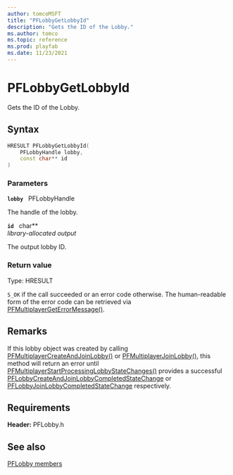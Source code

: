 ```yaml
---
author: tomcoMSFT
title: "PFLobbyGetLobbyId"
description: "Gets the ID of the Lobby."
ms.author: tomco
ms.topic: reference
ms.prod: playfab
ms.date: 11/23/2021
---
```


# PFLobbyGetLobbyId  

Gets the ID of the Lobby.  

## Syntax  
  
```cpp
HRESULT PFLobbyGetLobbyId(  
    PFLobbyHandle lobby,  
    const char** id  
)  
```  
  
### Parameters  
  
**`lobby`** &nbsp; PFLobbyHandle  
  
The handle of the lobby.  
  
**`id`** &nbsp; char**  
*library-allocated output*  
  
The output lobby ID.  
  
  
### Return value
Type: HRESULT
  
```S_OK``` if the call succeeded or an error code otherwise. The human-readable form of the error code can be retrieved via [PFMultiplayerGetErrorMessage()](../../pfmultiplayer/functions/pfmultiplayergeterrormessage.md).
  
## Remarks  
  
If this lobby object was created by calling [PFMultiplayerCreateAndJoinLobby()](pfmultiplayercreateandjoinlobby.md) or [PFMultiplayerJoinLobby()](pfmultiplayerjoinlobby.md), this method will return an error until [PFMultiplayerStartProcessingLobbyStateChanges()](pfmultiplayerstartprocessinglobbystatechanges.md) provides a successful [PFLobbyCreateAndJoinLobbyCompletedStateChange](../structs/pflobbycreateandjoinlobbycompletedstatechange.md) or [PFLobbyJoinLobbyCompletedStateChange](../structs/pflobbyjoinlobbycompletedstatechange.md) respectively.
  
## Requirements  
  
**Header:** PFLobby.h
  
## See also  
[PFLobby members](../pflobby_members.md)  

  
  
